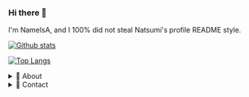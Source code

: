 ### Hi there 👋

I'm NameIsA, and I 100% did not steal Natsumi's profile README style.

[![Github stats](https://github-readme-stats.vercel.app/api?username=SwxtchCode&count_private=true&show_icons=true&hide=stars)](https://github.com/anuraghazra/github-readme-stats)

[![Top Langs](https://github-readme-stats.vercel.app/api/top-langs/?username=SwxtchCode&layout=compact)](https://github.com/anuraghazra/github-readme-stats)

<details>
  <summary>🌟 About</summary>
  
 I'm a former collaborator on the ProdigyMathGameHacking repository, and a moderator/developer of the Prodigy Math Game Wiki.

 I can code in JavaScript, HTML, CSS, PHP, and C#, and I've been into web development for about 3 (and almost 4!) years now.
 
</details>

<details>
  <summary>📨 Contact</summary>
  
  | | Name | Account |
  | - | ------- | ----- |
  | ✉ | *Email* | >swxtchcode@protonmail.com
  | 🐭 | *Discord* | ProbablyNotNarcissist#8295
</details>

